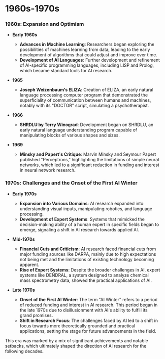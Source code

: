 # 1960s-1970s

### 1960s: Expansion and Optimism
- **Early 1960s**
  - **Advances in Machine Learning**: Researchers began exploring the possibilities of machines learning from data, leading to the early development of algorithms that could adjust and improve over time.
  - **Development of AI Languages**: Further development and refinement of AI-specific programming languages, including LISP and Prolog, which became standard tools for AI research.

- **1965**
  - **Joseph Weizenbaum's ELIZA**: Creation of ELIZA, an early natural language processing computer program that demonstrated the superficiality of communication between humans and machines, notably with its "DOCTOR" script, simulating a psychotherapist.

- **1966**
  - **SHRDLU by Terry Winograd**: Development began on SHRDLU, an early natural language understanding program capable of manipulating blocks of various shapes and sizes.

- **1969**
  - **Minsky and Papert's Critique**: Marvin Minsky and Seymour Papert published "Perceptrons," highlighting the limitations of simple neural networks, which led to a significant reduction in funding and interest in neural network research.

### 1970s: Challenges and the Onset of the First AI Winter
- **Early 1970s**
  - **Expansion into Various Domains**: AI research expanded into understanding visual inputs, manipulating robotics, and language processing.
  - **Development of Expert Systems**: Systems that mimicked the decision-making ability of a human expert in specific fields began to emerge, signaling a shift in AI research towards applied AI.

- **Mid-1970s**
  - **Financial Cuts and Criticism**: AI research faced financial cuts from major funding sources like DARPA, mainly due to high expectations not being met and the limitations of existing technology becoming apparent.
  - **Rise of Expert Systems**: Despite the broader challenges in AI, expert systems like DENDRAL, a system designed to analyze chemical mass spectrometry data, showed the practical applications of AI.

- **Late 1970s**
  - **Onset of the First AI Winter**: The term "AI Winter" refers to a period of reduced funding and interest in AI research. This period began in the late 1970s due to disillusionment with AI's ability to fulfill its grand promises.
  - **Shift in Research Focus**: The challenges faced by AI led to a shift in focus towards more theoretically grounded and practical applications, setting the stage for future advancements in the field.

This era was marked by a mix of significant achievements and notable setbacks, which ultimately shaped the direction of AI research for the following decades.